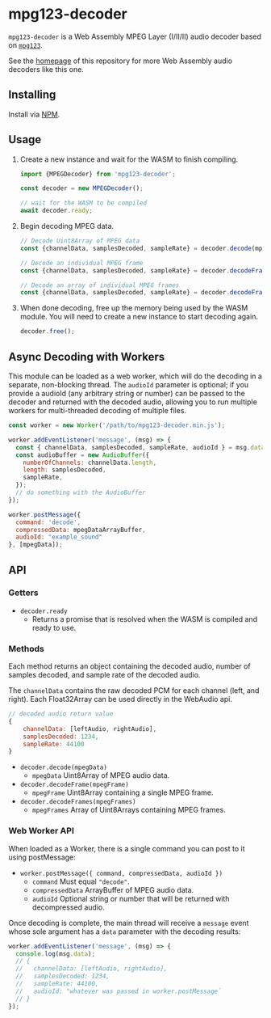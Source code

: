 # mpg123-decoder

`mpg123-decoder` is a Web Assembly MPEG Layer (I/II/II) audio decoder based on [`mpg123`](https://www.mpg123.de/).

See the [homepage](https://github.com/eshaz/wasm-audio-decoders) of this repository for more Web Assembly audio decoders like this one.

## Installing
Install via [NPM](https://www.npmjs.com/package/mpg123-decoder).

## Usage

1. Create a new instance and wait for the WASM to finish compiling. 

   ```javascript
   import {MPEGDecoder} from 'mpg123-decoder';
   
   const decoder = new MPEGDecoder();
   
   // wait for the WASM to be compiled
   await decoder.ready;
   ```

1. Begin decoding MPEG data.

   ```javascript
   // Decode Uint8Array of MPEG data
   const {channelData, samplesDecoded, sampleRate} = decoder.decode(mpegData);
   
   // Decode an individual MPEG frame
   const {channelData, samplesDecoded, sampleRate} = decoder.decodeFrame(mpegFrame);
   
   // Decode an array of individual MPEG frames
   const {channelData, samplesDecoded, sampleRate} = decoder.decodeFrames(mpegFrameArray);
   ```

1. When done decoding, free up the memory being used by the WASM module. You will need to create a new instance to start decoding again.

   ```javascript
   decoder.free();
   ```

## Async Decoding with Workers

This module can be loaded as a web worker, which will do the decoding in a separate, non-blocking thread. The `audioId` parameter is optional; if you provide a audioId (any arbitrary string or number) can be passed to the decoder and returned with the decoded audio, allowing you to run multiple workers for multi-threaded decoding of multiple files.

```javascript
const worker = new Worker('/path/to/mpg123-decoder.min.js');

worker.addEventListener('message', (msg) => {
  const { channelData, samplesDecoded, sampleRate, audioId } = msg.data;
  const audioBuffer = new AudioBuffer({
    numberOfChannels: channelData.length,
    length: samplesDecoded,
    sampleRate,
  });
  // do something with the AudioBuffer
});

worker.postMessage({
  command: 'decode',
  compressedData: mpegDataArrayBuffer,
  audioId: "example_sound" 
}, [mpegData]);
```

## API

### Getters
* `decoder.ready`
  * Returns a promise that is resolved when the WASM is compiled and ready to use.

### Methods

Each method returns an object containing the decoded audio, number of samples decoded, and sample rate of the decoded audio.

The `channelData` contains the raw decoded PCM for each channel (left, and right). Each Float32Array can be used directly in the WebAudio api. 

```javascript
// decoded audio return value
{
    channelData: [leftAudio, rightAudio],
    samplesDecoded: 1234,
    sampleRate: 44100
}
```

* `decoder.decode(mpegData)`
  * `mpegData` Uint8Array of MPEG audio data.
* `decoder.decodeFrame(mpegFrame)`
  * `mpegFrame` Uint8Array containing a single MPEG frame.
* `decoder.decodeFrames(mpegFrames)`
  * `mpegFrames` Array of Uint8Arrays containing MPEG frames.

### Web Worker API

When loaded as a Worker, there is a single command you can post to it using postMessage:

* `worker.postMessage({ command, compressedData, audioId })`
  * `command` Must equal `"decode"`.
  * `compressedData` ArrayBuffer of MPEG audio data.
  * `audioId` Optional string or number that will be returned with decompressed audio.
  
Once decoding is complete, the main thread will receive a `message` event whose sole argument has a `data` parameter with the decoding results:

```javascript
worker.addEventListener('message', (msg) => {
  console.log(msg.data);
  // {
  //   channelData: [leftAudio, rightAudio],
  //   samplesDecoded: 1234,
  //   sampleRate: 44100,
  //   audioId: "whatever was passed in worker.postMessage`
  // }
});
```
